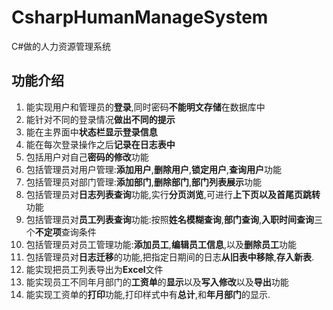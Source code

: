 # CsharpHumanManageSystem
C#做的人力资源管理系统
## 功能介绍
1. 能实现用户和管理员的**登录**,同时密码**不能明文存储**在数据库中
2. 能针对不同的登录情况**做出不同的提示**
3. 能在主界面中**状态栏显示登录信息**
4. 能在每次登录操作之后**记录在日志表中**
5. 包括用户对自己**密码的修改**功能
6. 包括管理员对用户管理:**添加用户**,**删除用户**,**锁定用户**,**查询用户**功能
7. 包括管理员对部门管理:**添加部门**,**删除部门**,**部门列表展示**功能
8. 包括管理员对**日志列表查询**功能,实行**分页浏览**,可进行**上下页以及首尾页跳转**功能
9. 包括管理员对**员工列表查询**功能:按照**姓名模糊查询**,**部门查询**,**入职时间查询**三个**不定项**查询条件
10. 包括管理员对员工管理功能:**添加员工**,**编辑员工信息**,以及**删除员工**功能
11. 包括管理员对**日志迁移**的功能,把指定日期间的日志**从旧表中移除**,**存入新表**.
12. 能实现把员工列表导出为**Excel**文件
13. 能实现员工不同年月部门的**工资单**的**显示**以及**写入修改**以及**导出**功能
14. 能实现工资单的**打印**功能,打印样式中有**总计**,和**年月部门**的显示.

